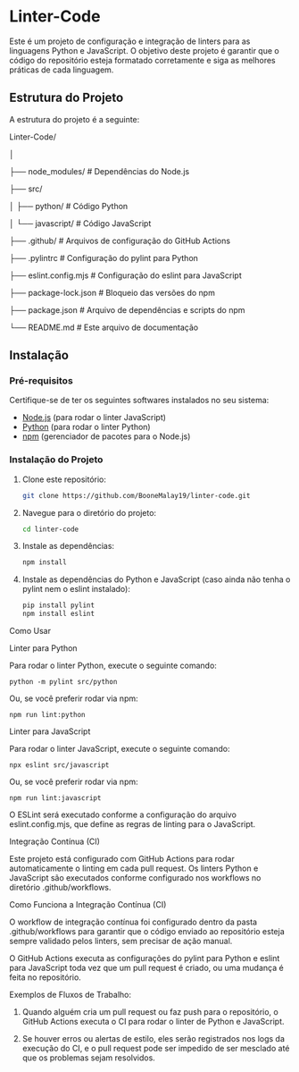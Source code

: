 # Linter-Code

Este é um projeto de configuração e integração de linters para as linguagens Python e JavaScript. O objetivo deste projeto é garantir que o código do repositório esteja formatado corretamente e siga as melhores práticas de cada linguagem.

## Estrutura do Projeto

A estrutura do projeto é a seguinte:

Linter-Code/ 

│ 

├── node_modules/            # Dependências do Node.js 

├── src/ 

│   ├── python/              # Código Python 

│   └── javascript/          # Código JavaScript 

├── .github/                 # Arquivos de configuração do GitHub Actions 

├── .pylintrc                # Configuração do pylint para Python 

├── eslint.config.mjs        # Configuração do eslint para JavaScript

├── package-lock.json        # Bloqueio das versões do npm 

├── package.json             # Arquivo de dependências e scripts do npm 

└── README.md                # Este arquivo de documentação

## Instalação

### Pré-requisitos

Certifique-se de ter os seguintes softwares instalados no seu sistema:

- [Node.js](https://nodejs.org/) (para rodar o linter JavaScript)
- [Python](https://www.python.org/downloads/) (para rodar o linter Python)
- [npm](https://www.npmjs.com/) (gerenciador de pacotes para o Node.js)

### Instalação do Projeto

1. Clone este repositório:

   ```bash
   git clone https://github.com/BooneMalay19/linter-code.git

2. Navegue para o diretório do projeto:
   
   ```bash
   cd linter-code


3. Instale as dependências:

   ```bash
   npm install


4. Instale as dependências do Python e JavaScript (caso ainda não tenha o pylint nem o eslint instalado):

   ```bash
   pip install pylint
   npm install eslint

Como Usar

Linter para Python

Para rodar o linter Python, execute o seguinte comando:

    python -m pylint src/python

Ou, se você preferir rodar via npm:

    npm run lint:python

Linter para JavaScript

Para rodar o linter JavaScript, execute o seguinte comando:

    npx eslint src/javascript

Ou, se você preferir rodar via npm:

    npm run lint:javascript

O ESLint será executado conforme a configuração do arquivo eslint.config.mjs, que define as regras de linting para o JavaScript.

Integração Contínua (CI)

Este projeto está configurado com GitHub Actions para rodar automaticamente o linting em cada pull request. Os linters Python e JavaScript são executados conforme configurado nos workflows no diretório .github/workflows.

Como Funciona a Integração Contínua (CI)

O workflow de integração contínua foi configurado dentro da pasta .github/workflows para garantir que o código enviado ao repositório esteja sempre validado pelos linters, sem precisar de ação manual.

O GitHub Actions executa as configurações do pylint para Python e eslint para JavaScript toda vez que um pull request é criado, ou uma mudança é feita no repositório.


Exemplos de Fluxos de Trabalho:

1. Quando alguém cria um pull request ou faz push para o repositório, o GitHub Actions executa o CI para rodar o linter de Python e JavaScript.


2. Se houver erros ou alertas de estilo, eles serão registrados nos logs da execução do CI, e o pull request pode ser impedido de ser mesclado até que os problemas sejam resolvidos.
